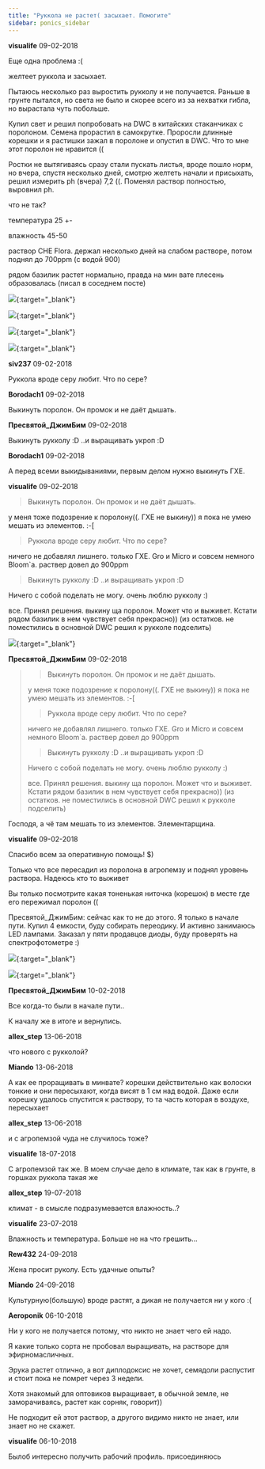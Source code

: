 ```yaml
---
title: "Руккола не растет( засыхает. Помогите"
sidebar: ponics_sidebar
---
```


**visualife** 09-02-2018

Еще одна проблема :(

желтеет руккола и засыхает.

Пытаюсь несколько раз выростить рукколу и не получается. Раньше в грунте пытался, но света не было и скорее всего из за нехватки гибла, но вырастала чуть побольше.

Купил свет и решил попробовать на DWC в китайских стаканчиках с поролоном. Семена прорастил в самокрутке. Проросли длинные корешки и я растишки зажал в поролоне и опустил в DWC. Что то мне этот поролон не нравится ((

Ростки не вытягиваясь сразу стали пускать листья, вроде пошло норм, но вчера, спустя несколько дней, смотрю желтеть начали и присыхать, решил измерить ph (вчера) 7,2 ((. Поменял раствор полностью, выровнил ph.

что не так?

температура 25 +- 

влажность 45-50

раствор CHE Flora. держал несколько дней на слабом растворе, потом поднял до 700ppm (с водой 900)

рядом базилик растет нормально, правда на мин вате плесень образовалась (писал в соседнем посте) 

[![](/attachimages/18360_Screenshot_5.png)](https://t.me/ponics_ru_files/18968){:target="_blank"}

[![](/attachimages/18362_Screenshot_1.png)](https://t.me/ponics_ru_files/18969){:target="_blank"}

[![](/attachimages/18364_Screenshot_3.png)](https://t.me/ponics_ru_files/18970){:target="_blank"}

[![](/attachimages/18366_Screenshot_2.png)](https://t.me/ponics_ru_files/18971){:target="_blank"}

**siv237** 09-02-2018

Руккола вроде серу любит. Что по сере?


**Borodach1** 09-02-2018

Выкинуть поролон. Он промок и не даёт дышать. 


**Пресвятой_ДжимБим** 09-02-2018

Выкинуть рукколу :D ..и выращивать укроп :D


**Borodach1** 09-02-2018

А перед всеми выкидываниями, первым делом нужно выкинуть ГХЕ. 


**visualife** 09-02-2018

> Выкинуть поролон. Он промок и не даёт дышать.

у меня тоже подозрение к поролону((. ГХЕ не выкину)) я пока не умею мешать из элементов. :-[

> Руккола вроде серу любит. Что по сере?

 ничего не добавлял лишнего. только ГХЕ. Gro и Micro и совсем немного Bloom`a. раствер довел до 900ppm

> Выкинуть рукколу :D ..и выращивать укроп :D

Ничего с собой поделать не могу. очень люблю рукколу :)

все. Принял решения. выкину ща поролон. Может что и выживет. Кстати рядом базилик в нем чувствует себя прекрасно)) (из остатков. не поместились в основной DWC решил к рукколе подселить)

[![](/attachimages/18368_Screenshot_6.jpg)](https://t.me/ponics_ru_files/18972){:target="_blank"}

**Пресвятой_ДжимБим** 09-02-2018

> > Выкинуть поролон. Он промок и не даёт дышать.
> 
> 
> 
> у меня тоже подозрение к поролону((. ГХЕ не выкину)) я пока не умею мешать из элементов. :-[
> 
> 
> > Руккола вроде серу любит. Что по сере?
> 
>  ничего не добавлял лишнего. только ГХЕ. Gro и Micro и совсем немного Bloom`a. раствер довел до 900ppm
> 
> 
> > Выкинуть рукколу :D ..и выращивать укроп :D
> 
> 
> 
> Ничего с собой поделать не могу. очень люблю рукколу :)
> 
> все. Принял решения. выкину ща поролон. Может что и выживет. Кстати рядом базилик в нем чувствует себя прекрасно)) (из остатков. не поместились в основной DWC решил к рукколе подселить)

Господя, а чё там мешать то из элементов. Элементарщина.


**visualife** 09-02-2018

Спасибо всем за оперативную помощь! $)

Только что все пересадил из поролона в агропемзу и поднял уровень раствора. Надеюсь кто то выживет

Вы только посмотрите какая тоненькая ниточка (корешок) в месте где его пережимал поролон ((

Пресвятой_ДжимБим: сейчас как то не до этого. Я только в начале пути. Купил 4 емкости, буду собирать переодику. И активно занимаюсь LED лампами. Заказал у пяти продавцов диоды, буду проверять на спектрофотометре :)

[![](/attachimages/18370_Screenshot_1.jpg)](https://t.me/ponics_ru_files/18973){:target="_blank"}

[![](/attachimages/18372_Screenshot_2.jpg)](https://t.me/ponics_ru_files/18974){:target="_blank"}

**Пресвятой_ДжимБим** 10-02-2018

Все когда-то были в начале пути..

К началу же в итоге и вернулись.


**allex_step** 13-06-2018

что нового с рукколой?


**Miando** 13-06-2018

А как ее проращивать в минвате? корешки действительно как волоски тонкие и они пересыхают, когда висят в 1 см над водой. Даже если корешку удалось спустится к раствору, то та часть которая в воздухе, пересыхает


**allex_step** 13-06-2018

и с агропемзой чуда не случилось тоже?


**visualife** 18-07-2018

С агропемзой так же. В моем случае дело в климате, так как в грунте, в горшках руккола такая же


**allex_step** 19-07-2018

климат - в смысле подразумевается влажность..?


**visualife** 23-07-2018

Влажность и температура. Больше не на что грешить...


**Rew432** 24-09-2018

 Жена просит руколу. Есть удачные опыты?


**Miando** 24-09-2018

Культурную(большую) вроде растят, а дикая не получается ни у кого :(


**Aeroponik** 06-10-2018

Ни у кого не получается потому, что никто не знает чего ей надо.

Я какие только сорта не пробовал выращивать, на растворе для эфирномасличных.

Эрука растет отлично, а вот диплодоксис не хочет, семядоли распустит и стоит пока не помрет через 3 недели.

Хотя знакомый для оптовиков выращивает, в обычной земле, не заморачиваясь, растет как сорняк, говорит))

Не подходит ей этот раствор, а другого видимо никто не знает, или знает но не скажет.


**visualife** 06-10-2018

Былоб интересно получить рабочий профиль. присоединяюсь 


